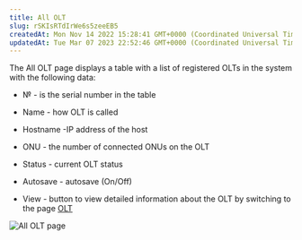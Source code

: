 ```yaml
---
title: All OLT
slug: rSKIsRTdIrWe6s5zeeEB5
createdAt: Mon Nov 14 2022 15:28:41 GMT+0000 (Coordinated Universal Time)
updatedAt: Tue Mar 07 2023 22:52:46 GMT+0000 (Coordinated Universal Time)
---
```


The All OLT page displays a table with a list of registered OLTs in the system with the following data:

*   № - is the serial number in the table

*   Name - how OLT is called

*   Hostname -IP address of the host

*   ONU - the number of connected ONUs on the OLT

*   Status - current OLT status

*   Autosave - autosave (On/Off)

*   View -  button to view detailed information about the OLT by switching to the page [OLT](https://app.archbee.com/docs/TzlFsLikA7TqxqriFHwd8/kPwRlOlzYiioLTyFeHgLz)

![All OLT page](../../assets/f-JGpkb18pZOm6d2Y9WPt_image.png)





